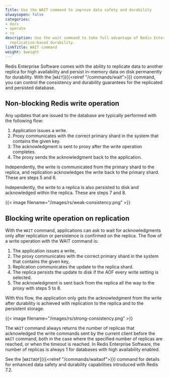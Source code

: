 ```yaml
---
Title: Use the WAIT command to improve data safety and durability
alwaysopen: false
categories:
- docs
- operate
- rs
description: Use the wait command to take full advantage of Redis Enterprise Software's
  replication-based durability.
linkTitle: WAIT command
weight: $weight
---
```

Redis Enterprise Software comes with the ability to replicate data
to another replica for high availability and persist in-memory data on
disk permanently for durability. With the [`WAIT`]({{<relref "/commands/wait">}}) command, you can
control the consistency and durability guarantees for the replicated and
persisted database.

## Non-blocking Redis write operation

Any updates that are issued to the database are typically performed with the following flow:

1. Application issues a write.
1. Proxy communicates with the correct primary shard in the system that contains the given key.
1. The acknowledgment is sent to proxy after the write operation completes.
1. The proxy sends the acknowledgment back to the application.

Independently, the write is communicated from the primary shard to the replica, and
replication acknowledges the write back to the primary shard. These are steps 5 and 6.

Independently, the write to a replica is also persisted to disk and
acknowledged within the replica. These are steps 7 and 8.

{{< image filename="/images/rs/weak-consistency.png" >}}

## Blocking write operation on replication

With the `WAIT` command, applications can ask to wait for
acknowledgments only after replication or persistence is confirmed on
the replica. The flow of a write operation with the WAIT command is:

1. The application issues a write,
1. The proxy communicates with the correct primary shard in the system that contains the given key,
1. Replication communicates the update to the replica shard.
1. The replica persists the update to disk if the AOF every write setting is selected.
1. The acknowledgment is sent back from the replica all the way to the proxy with steps 5 to 8.

With this flow, the application only gets the acknowledgment from the
write after durability is achieved with replication to the replica and to
the persistent storage.

{{< image filename="/images/rs/strong-consistency.png" >}}

The `WAIT` command always returns the number of replicas that acknowledged the write commands sent by the current client before the `WAIT` command, both in the case where the specified number of replicas are reached, or when the timeout is reached. In Redis Enterprise Software, the number of replicas is always 1 for databases with high availability enabled.

See the [`WAITAOF`]({{<relref "/commands/waitaof">}}) command for details for enhanced data safety and durability capabilities introduced with Redis 7.2.
